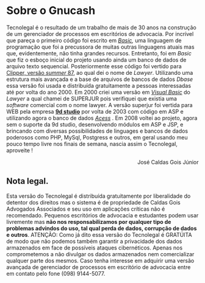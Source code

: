 <div id="container">
  <div id="mainContent">
    <h1>Sobre o Gnucash</h1>
    <p>Tecnolegal é o resultado de um trabalho de mais de 30 anos na construção de um gerenciador de processos em escritórios de advocacia. Por incrível que pareça o primeiro código foi escrito em <em><a href="http://pt.wikipedia.org/wiki/Basic">Basic</a>,</em> uma  linguagem de programação que foi a precussora de muitas outras linguagens atuais mas que, evidentemente, não tinha grandes recursos. Entretanto, foi em <em>Basic</em> que fiz o esboço inicial do projeto usando ainda um banco de dados de arquivo texto sequencial. Posteriormente esse código foi vertido para <a href="http://pt.wikipedia.org/wiki/CA-Clipper">Clipper, versão <em>summer</em> 87</a>, ao qual dei o nome de <em>Lawyer</em>. Utilizando uma estrutura mais avançada e a base de arquivos de bancos de dados <em>Dbase</em> essa versão foi usada e distribuída gratuitamente a pessoas interessadas até por volta do ano 2000. Em 2000 criei uma versão em <em><a href="http://pt.wikipedia.org/wiki/Visual_basic">Visual Basic</a></em> do <em>Lawyer</em> a qual chamei de SUPERJUR pois verifiquei que existia uma <em>software</em> comercial com o nome lawyer. A versão superjur foi vertida para WEB pela empresa <strong><a href="../../../Inetpub/wwwroot/Clientes/CGADV/9d studio">9d studio</a></strong> por volta de 2003 com código em ASP e utilizando agora o banco de dados <em><a href="http://pt.wikipedia.org/wiki/Microsoft_Access">Acess</a></em> . Em 2008 voltei ao projeto, agora sem o suporte da 9d studio, desenvolvendo módulos em ASP e JSP, e brincando com diversas possibilidades de linguages e bancos de dados poderosos como PHP, MySql, Postgress e outros, em geral usando meu pouco tempo livre nos finais de semana, nascia assim o Tecnolegal, aproveite !</p>
    <p align="right" class="style1">José Caldas Gois Júnior</p>
    <h2>Nota legal.</h2>
    <p><span class="style3">Esta versão do Tecnolegal é distribuída</span> <span class="style3">gratuitamente</span> por liberalidade do detentor dos direitos mas o sistema é de propriedade de Caldas Gois Advogados Associados <span class="style3">e seu uso em aplicações críticas não é recomendado.</span> Pequenos escritórios de advocacia e estudantes podem usar livremente mas <span class="style3"><strong>não nos responsabilizamos por qualquer tipo de problemas advindos do uso, tal qual perda de dados, corrupção de dados e outros</strong></span>. ATENÇÃO: Como já dito essa versão do <span class="style3">Tecnolegal é GRATÚITA</span> de modo que não podemos também garantir a privacidade dos dados armazenados em face de possíveis ataques cibernéticos. Apenas nos comprometemos a não divulgar os dados armazenados nem comercializar qualquer parte dos mesmos. <span class="style2">Caso tenha interesse em adquirir uma versão avançada de gerenciador de processos em escritório de advocacia entre em contato pelo fone (098) 9144-5077.</span></p>
  <!-- end #mainContent --></div>
<!-- end #container --></div>
